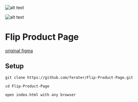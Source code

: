 ![alt text](https://raw.githubusercontent.com/ferater/Flip-Product-Page/main/assets/img/ss.gif?raw=true)

![alt text](https://raw.githubusercontent.com/ferater/Flip-Product-Page/main/assets/img/secreenshot.png?raw=true)

# Flip Product Page

[original figma](https://www.figma.com/community/file/1232699175688399885)

## Setup
```
git clone https://github.com/ferater/Flip-Product-Page.git
```
```
cd Flip-Product-Page
```
```
open index.html with any browser
```








